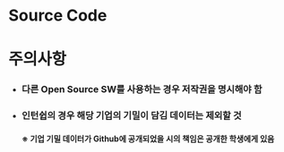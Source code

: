 # Source Code
# 주의사항
- ### 다른 Open Source SW를 사용하는 경우 저작권을 명시해야 함
- ### 인턴쉽의 경우 해당 기업의 기밀이 담김 데이터는 제외할 것
  #### ※ 기업 기밀 데이터가 Github에 공개되었을 시의 책임은 공개한 학생에게 있음 
